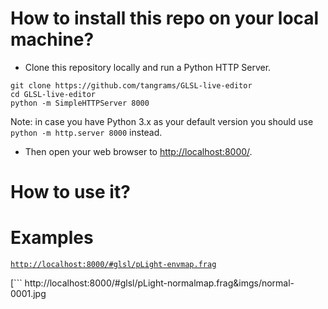 # How to install this repo on your local machine?

* Clone this repository locally and run a Python HTTP Server.

```
git clone https://github.com/tangrams/GLSL-live-editor
cd GLSL-live-editor
python -m SimpleHTTPServer 8000
```

Note: in case you have Python 3.x as your default version you should use ```python -m http.server 8000``` instead.

* Then open your web browser to [http://localhost:8000/](http://localhost:8000).

# How to use it?


# Examples

[```http://localhost:8000/#glsl/pLight-envmap.frag```](index.html#glsl/pLight-envmap.frag)

[```
http://localhost:8000/#glsl/pLight-normalmap.frag&imgs/normal-0001.jpg
```](index.html#glsl/pLight-normalmap.frag&imgs/normal-0001.jpg)
